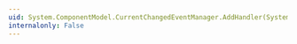 ```yaml
---
uid: System.ComponentModel.CurrentChangedEventManager.AddHandler(System.ComponentModel.ICollectionView,System.EventHandler{System.EventArgs})
internalonly: False
---
```

